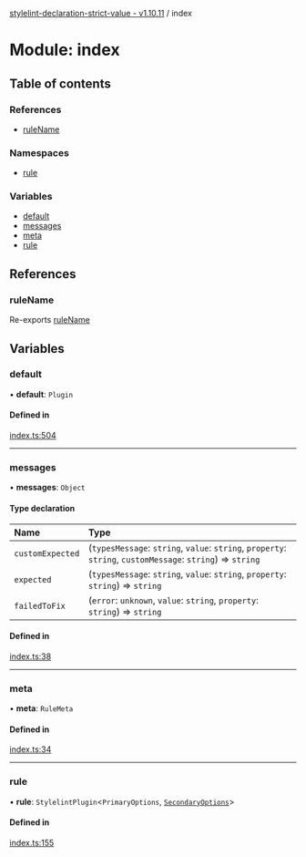 [stylelint-declaration-strict-value - v1.10.11](../README.md) / index

# Module: index

## Table of contents

### References

- [ruleName](index.md#rulename)

### Namespaces

- [rule](index.rule.md)

### Variables

- [default](index.md#default)
- [messages](index.md#messages)
- [meta](index.md#meta)
- [rule](index.md#rule)

## References

### ruleName

Re-exports [ruleName](defaults.md#rulename)

## Variables

### default

• **default**: `Plugin`

#### Defined in

[index.ts:504](https://github.com/AndyOGo/stylelint-declaration-strict-value/blob/04ca265/src/index.ts#L504)

___

### messages

• **messages**: `Object`

#### Type declaration

| Name | Type |
| :------ | :------ |
| `customExpected` | (`typesMessage`: `string`, `value`: `string`, `property`: `string`, `customMessage`: `string`) => `string` |
| `expected` | (`typesMessage`: `string`, `value`: `string`, `property`: `string`) => `string` |
| `failedToFix` | (`error`: `unknown`, `value`: `string`, `property`: `string`) => `string` |

#### Defined in

[index.ts:38](https://github.com/AndyOGo/stylelint-declaration-strict-value/blob/04ca265/src/index.ts#L38)

___

### meta

• **meta**: `RuleMeta`

#### Defined in

[index.ts:34](https://github.com/AndyOGo/stylelint-declaration-strict-value/blob/04ca265/src/index.ts#L34)

___

### rule

• **rule**: `StylelintPlugin`<`PrimaryOptions`, [`SecondaryOptions`](../interfaces/defaults.SecondaryOptions.md)\>

#### Defined in

[index.ts:155](https://github.com/AndyOGo/stylelint-declaration-strict-value/blob/04ca265/src/index.ts#L155)
